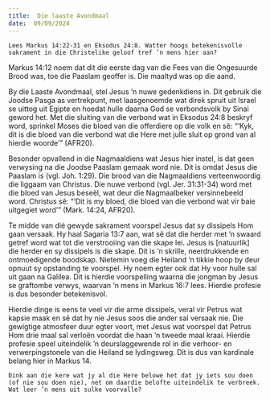 ```yaml
---
title:  Die laaste Avondmaal
date:  09/09/2024
---
```


`Lees Markus 14:22-31 en Eksodus 24:8. Watter hoogs betekenisvolle sakrament in die Christelike geloof tref ’n mens hier aan?`

Markus 14:12 noem dat dit die eerste dag van die Fees van die Ongesuurde Brood was, toe die Paaslam geoffer is. Die maaltyd was op die aand.

By die Laaste Avondmaal, stel Jesus ’n nuwe gedenkdiens in. Dit gebruik die Joodse Pasga as vertrekpunt, met laasgenoemde wat direk spruit uit Israel se uittog uit Egipte en hoedat hulle daarna God se verbondsvolk by Sinai geword het. Met die sluiting van die verbond wat in Eksodus 24:8 beskryf word, sprinkel Moses die bloed van die offerdiere op die volk en sê: “‘Kyk, dit is die bloed van die verbond wat die Here met julle sluit op grond van al hierdie woorde’” (AFR20).

Besonder opvallend in die Nagmaaldiens wat Jesus hier instel, is dat geen verwysing na die Joodse Paaslam gemaak word nie. Dit is omdat Jesus die Paaslam is (vgl. Joh. 1:29). Die brood van die Nagmaaldiens verteenwoordig die liggaam van Christus. Die nuwe verbond (vgl. Jer. 31:31-34) word met die bloed van Jesus beseël, wat deur die Nagmaalbeker versinnebeeld word. Christus sê: “‘Dit is my bloed, die bloed van die verbond wat vir baie uitgegiet word’” (Mark. 14:24, AFR20).

Te midde van dié gewyde sakrament voorspel Jesus dat sy dissipels Hom gaan versaak. Hy haal Sagaria 13:7 aan, wat sê dat die herder met ’n swaard getref word wat tot die verstrooiing van die skape lei. Jesus is [natuurlik] die herder en sy dissipels is die skape. Dit is ’n skrille, neerdrukkende en ontmoedigende boodskap. Nietemin voeg die Heiland ’n tikkie hoop by deur opnuut sy opstanding te voorspel. Hy noem egter ook dat Hy voor hulle sal uit gaan na Galilea. Dit is hierdie voorspelling waarna die jongman by Jesus se graftombe verwys, waarvan ’n mens in Markus 16:7 lees. Hierdie profesie is dus besonder betekenisvol.

Hierdie dinge is eens te veel vir die arme dissipels, veral vir Petrus wat kapsie maak en sê dat hy nie Jesus soos die ander sal versaak nie. Die gewigtige atmosfeer duur egter voort, met Jesus wat voorspel dat Petrus Hom drie maal sal verloën voordat die haan ’n tweede maal kraai. Hierdie profesie speel uiteindelik ’n deurslaggewende rol in die verhoor- en verwerpingstonele van die Heiland se lydingsweg. Dit is dus van kardinale belang hier in Markus 14.

`Dink aan die kere wat jy al die Here belowe het dat jy iets sou doen (of nie sou doen nie), net om daardie belofte uiteindelik te verbreek. Wat leer ’n mens uit sulke voorvalle?`